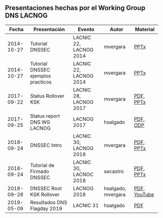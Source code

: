 ## Presentaciones hechas por el Working Group DNS LACNOG

| Fecha | Presentación | Evento | Autor | Material |
|-------|--------------|--------|-------|----------|
|2014-10-27 | Tutorial DNSSEC | LACNIC 22, LACNOG 2014 | mvergara | [PPTx](20141027-DNSSEC-LACNIC22+LACNOG2014-mvergara.pptx) |
|2014-10-27 | Tutorial DNSSEC ejemplos practicos | LACNIC 22, LACNOG 2014 | mvergara | [PPTx](20141027-DNSSEC_practical-LACNIC22+LACNOG2014-mvergara.pptx) |
|2017-09-22 | Status Rollover KSK  | LACNIC 28, LACNOG 2017  | mvergara | [PDF](20170922-status_rollover_ksk-LACNIC28-LACNOG2017-mvergara.pdf), [PPTx](original/20170922-status_rollover_ksk-LACNIC28-LACNOG2017-mvergara.pptx) |
|2017-09-25 | Status report DNS WG LACNOG | LACNOG 2017 | hsalgado  | [PDF](20170925-dnswg-lacnog-LACNIC27-hsalgado.pdf), [ODP](original/20170925-dnswg-lacnog-LACNIC27-hsalgado.odp) |
|2018-09-24 | DNSSEC Intro | LACNIC 30, LACNOG 2018 | mvergara | [PDF](20180924-DNSSEC_Intro-LACNIC30+LACNOG2018-mvergara.pdf), [PPTx](original/20180924-DNSSEC_Intro-LACNIC30+LACNOG2018-mvergara.pptx) |
|2018-09-24 | Tutorial de Firmado DNSSEC | LACNIC 30, LACNOC 2018 | secastro | [PDF](20180924-Tutorial_Firmado_DNSSEC-LACNIC30+LACNOC2018-secastro.pdf), [PPTx](original/20180924-Tutorial_Firmado_DNSSEC-LACNIC30+LACNOC2018-secastro.pptx) |
|2018-09-28 | DNSSEC Root KSK Rollover | LACNOG 2018 | hsalgado, mvergara |[PDF](20180928-Lighiting_Talk_DNSSEC_Root_KSK_Rollover-mvergara_hsalgado.pdf), [YouTube](https://youtu.be/mHxrqpxBEMc) |
|2019-05-09 | Resultados DNS Flagday 2019 | LACNIC 31 | hsalgado  | [PDF](20190509-dnsflagday-2019-resultados-LACNIC31-hsalgado.pdf) |
